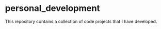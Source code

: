 # personal_development
This repository contains a collection of code projects that I have developed.

